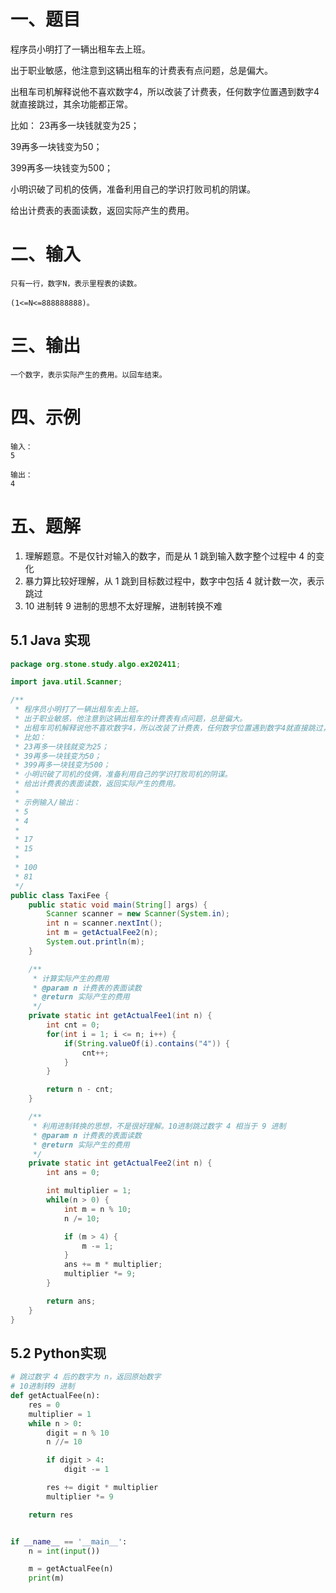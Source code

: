 # 一、题目

程序员小明打了一辆出租车去上班。

出于职业敏感，他注意到这辆出租车的计费表有点问题，总是偏大。

出租车司机解释说他不喜欢数字4，所以改装了计费表，任何数字位置遇到数字4就直接跳过，其余功能都正常。

比如：
23再多一块钱就变为25；

39再多一块钱变为50；

399再多一块钱变为500；

小明识破了司机的伎俩，准备利用自己的学识打败司机的阴谋。

给出计费表的表面读数，返回实际产生的费用。

# 二、输入
```
只有一行，数字N，表示里程表的读数。

(1<=N<=888888888)。
```

# 三、输出
```
一个数字，表示实际产生的费用。以回车结束。
```

# 四、示例
```
输入：
5

输出：
4
```

# 五、题解
1. 理解题意。不是仅针对输入的数字，而是从 1 跳到输入数字整个过程中 4 的变化
2. 暴力算比较好理解，从 1 跳到目标数过程中，数字中包括 4 就计数一次，表示跳过
3. 10 进制转 9 进制的思想不太好理解，进制转换不难

## 5.1 Java 实现

```Java
package org.stone.study.algo.ex202411;

import java.util.Scanner;

/**
 * 程序员小明打了一辆出租车去上班。
 * 出于职业敏感，他注意到这辆出租车的计费表有点问题，总是偏大。
 * 出租车司机解释说他不喜欢数字4，所以改装了计费表，任何数字位置遇到数字4就直接跳过，其余功能都正常。
 * 比如：
 * 23再多一块钱就变为25；
 * 39再多一块钱变为50；
 * 399再多一块钱变为500；
 * 小明识破了司机的伎俩，准备利用自己的学识打败司机的阴谋。
 * 给出计费表的表面读数，返回实际产生的费用。
 *
 * 示例输入/输出：
 * 5
 * 4
 *
 * 17
 * 15
 *
 * 100
 * 81
 */
public class TaxiFee {
    public static void main(String[] args) {
        Scanner scanner = new Scanner(System.in);
        int n = scanner.nextInt();
        int m = getActualFee2(n);
        System.out.println(m);
    }

    /**
     * 计算实际产生的费用
     * @param n 计费表的表面读数
     * @return 实际产生的费用
     */
    private static int getActualFee1(int n) {
        int cnt = 0;
        for(int i = 1; i <= n; i++) {
            if(String.valueOf(i).contains("4")) {
                cnt++;
            }
        }

        return n - cnt;
    }

    /**
     * 利用进制转换的思想，不是很好理解。10进制跳过数字 4 相当于 9 进制
     * @param n 计费表的表面读数
     * @return 实际产生的费用
     */
    private static int getActualFee2(int n) {
        int ans = 0;

        int multiplier = 1;
        while(n > 0) {
            int m = n % 10;
            n /= 10;

            if (m > 4) {
                m -= 1;
            }
            ans += m * multiplier;
            multiplier *= 9;
        }

        return ans;
    }
}
```

## 5.2 Python实现

```Python
# 跳过数字 4 后的数字为 n，返回原始数字
# 10进制转9 进制
def getActualFee(n):
    res = 0
    multiplier = 1
    while n > 0:
        digit = n % 10
        n //= 10

        if digit > 4:
            digit -= 1

        res += digit * multiplier
        multiplier *= 9

    return res


if __name__ == '__main__':
    n = int(input())

    m = getActualFee(n)
    print(m)
```